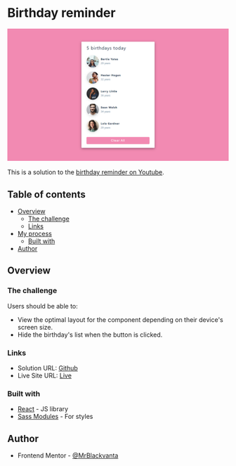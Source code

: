# Birthday reminder

![Design preview for the birthday reminder](desktop-preview.jpg)

This is a solution to the [birthday reminder on Youtube](https://www.youtube.com/watch?v=a_7Z7C_JCyo&t=438s).

## Table of contents

- [Overview](#overview)
  - [The challenge](#the-challenge)
  - [Links](#links)
- [My process](#my-process)
  - [Built with](#built-with)
- [Author](#author)

## Overview

### The challenge

Users should be able to:

- View the optimal layout for the component depending on their device's screen size.
- Hide the birthday's list when the button is clicked.

### Links

- Solution URL: [Github](https://github.com/MrBlackvanta/Birthday-reminder)
- Live Site URL: [Live](https://faq-accordion-vanta.netlify.app/)

### Built with

- [React](https://reactjs.org/) - JS library
- [Sass Modules](https://sass-lang.com/) - For styles

## Author

- Frontend Mentor - [@MrBlackvanta](https://www.frontendmentor.io/profile/MrBlackvanta)
